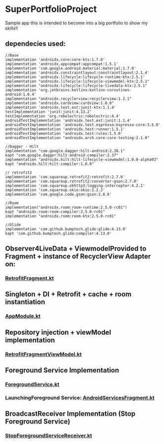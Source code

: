 # SuperPortfolioProject
Sample app this is intended to become into a big portfolio to show my skills!!

## dependecies used:

    //Base
    implementation 'androidx.core:core-ktx:1.7.0'
    implementation 'androidx.appcompat:appcompat:1.5.1'
    implementation 'com.google.android.material:material:1.7.0'
    implementation 'androidx.constraintlayout:constraintlayout:2.1.4'
    implementation 'androidx.lifecycle:lifecycle-runtime-ktx:2.5.1'
    implementation "androidx.lifecycle:lifecycle-viewmodel-ktx:2.5.1"
    implementation "androidx.lifecycle:lifecycle-livedata-ktx:2.5.1"
    implementation 'org.jetbrains.kotlinx:kotlinx-coroutines-android:1.6.4'
    implementation "androidx.recyclerview:recyclerview:1.2.1"
    implementation "androidx.cardview:cardview:1.0.0"
    implementation 'androidx.test.ext:junit-ktx:1.1.4'
    testImplementation 'junit:junit:4.13.2'
    testImplementation 'org.robolectric:robolectric:4.4'
    androidTestImplementation 'androidx.test.ext:junit:1.1.4'
    androidTestImplementation 'androidx.test.espresso:espresso-core:3.5.0'
    androidTestImplementation 'androidx.test:runner:1.5.1'
    androidTestImplementation 'androidx.test:rules:1.5.0'
    androidTestImplementation "androidx.arch.core:core-testing:2.1.0"

    //Dagger - Hilt
    implementation "com.google.dagger:hilt-android:2.38.1"
    kapt "com.google.dagger:hilt-android-compiler:2.37"
    implementation "androidx.hilt:hilt-lifecycle-viewmodel:1.0.0-alpha03"
    kapt "androidx.hilt:hilt-compiler:1.0.0"

    // retrofit2
    implementation 'com.squareup.retrofit2:retrofit:2.7.0'
    implementation 'com.squareup.retrofit2:converter-gson:2.7.0'
    implementation 'com.squareup.okhttp3:logging-interceptor:4.2.1'
    implementation 'com.squareup.okio:okio:2.2.2'
    implementation 'com.google.code.gson:gson:2.8.6'

    //Room
    implementation("androidx.room:room-runtime:2.5.0-rc01")
    kapt "androidx.room:room-compiler:2.5.0-rc01"
    implementation "androidx.room:room-ktx:2.5.0-rc01"

    //Glide
    implementation 'com.github.bumptech.glide:glide:4.13.0'
    kapt 'com.github.bumptech.glide:compiler:4.13.0'
    
## Observer4LiveData + ViewmodelProvided to Fragment + instance of RecyclerView Adapter on:
### [RetrofitFragment.kt](https://github.com/gabriel96x1/PortfolioProject/blob/master/app/src/main/java/com/rzs/corroutinesproject/presentation/view/RetrofitFragment.kt)

## Singleton + DI + Retrofit + cache + room instantiation
### [AppModule.kt](https://github.com/gabriel96x1/PortfolioProject/blob/master/app/src/main/java/com/rzs/corroutinesproject/di/AppModule.kt)

## Repository injection + viewModel implementation
### [RetrofitFragmentViewModel.kt](https://github.com/gabriel96x1/PortfolioProject/blob/master/app/src/main/java/com/rzs/corroutinesproject/presentation/viewmodel/RetrofitFragmentViewModel.kt)

## Foreground Service Implementation
### [ForegroundService.kt](https://github.com/gabriel96x1/PortfolioProject/blob/master/app/src/main/java/com/rzs/corroutinesproject/domain/services/ForegroundService.kt)
### LaunchingForeground Service: [AndroidServicesFragment.kt](https://github.com/gabriel96x1/PortfolioProject/blob/master/app/src/main/java/com/rzs/corroutinesproject/presentation/view/AndroidServicesFragment.kt)

## BroadcastReceiver Implementation (Stop Foreground Service)
### [StopForegroundServiceReceiver.kt](https://github.com/gabriel96x1/PortfolioProject/blob/master/app/src/main/java/com/rzs/corroutinesproject/domain/receivers/StopForegroundServiceReceiver.kt)
